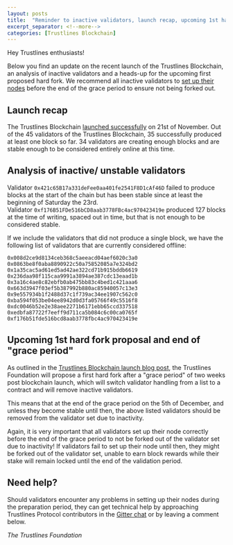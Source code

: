 ```yaml
---
layout: posts
title:  "Reminder to inactive validators, launch recap, upcoming 1st hard fork proposal"
excerpt_separator: <!--more-->
categories: [Trustlines Blockchain]
---
```


Hey Trustlines enthusiasts!

Below you find an update on the recent launch of the Trustlines Blockchain, an analysis of inactive validators and a heads-up for the upcoming first proposed hard fork. We recommend all inactive validators to [set up their nodes](https://www.reddit.com/r/Trustlines/comments/dwclk6/trustlines_blockchain_set_up_your_validator_nodes/) before the end of the grace period to ensure not being forked out.

<!--more-->

## Launch recap

The Trustlines Blockchain [launched successfully](https://twitter.com/TrustlinesFound/status/1197470399220637696) on 21st of November. Out of the 45 validators of the Trustlines Blockchain, 35 successfully produced at least one block so far. 34 validators are creating enough blocks and are stable enough to be considered entirely online at this time.

## Analysis of inactive/ unstable validators

Validator `0x421c65B17a331deFee0aa401fe2541F8D1cAf46D` failed to produce blocks at the start of the chain but has been stable since at least the beginning of Saturday the 23rd. Validator `0xf176B51FDe516bCD8aab3778FBc4ac970423419e` produced 127 blocks at the time of writing, spaced out in time, but that is not enough to be considered stable.

If we include the validators that did not produce a single block, we have the following list of validators that are currently considered offline:

```
0x008d2ce9d8134ceb368c5aeeacd04aef6020c3a0
0x0863be8f0aba8890922c50a75852085a7e324bd2
0x1a35cac5ad61ed5ad42ae322cd71b915bddb6619
0x236daa98f115caa9991a3894ae387cdc13eaad1b
0x3a16c4ae8c82ebfb0ab475bb83c4bed1c421aaa6
0x663d3947f03ef5b387992b880ac85940057c13e3
0x9e557934b1f2488d37c1f739ac34ee1907c562c0
0xba594f053be04ee8942d0d3fa05766f49c5516f8
0xdc0046b52e2e38aee2271b6171ebb65ccd337518
0xedbfa87722f7eeff9d711ca5b084c6c00ca0765f
0xf176b51fde516bcd8aab3778fbc4ac970423419e
```

## Upcoming 1st hard fork proposal and end of "grace period"

As outlined in the [Trustlines Blockchain launch blog post](https://medium.com/trustlines-foundation/t-x-launching-the-trustlines-blockchain-ffeb82b6989b), the Trustlines Foundation will propose a first hard fork after a "grace period" of two weeks post blockchain launch, which will switch validator handling from a list to a contract and will remove inactive validators.

This means that at the end of the grace period on the 5th of December, and unless they become stable until then, the above listed validators should be removed from the validator set due to inactivity.

Again, it is very important that all validators set up their node correctly before the end of the grace period to not be forked out of the validator set due to inactivity! If validators fail to set up their node until then, they might be forked out of the validator set, unable to earn block rewards while their stake will remain locked until the end of the validation period.

## Need help?

Should validators encounter any problems in setting up their nodes during the preparation period, they can get technical help by approaching Trustlines Protocol contributors in the [Gitter chat](https://gitter.im/trustlines/community) or by leaving a comment below.

*The Trustlines Foundation*
